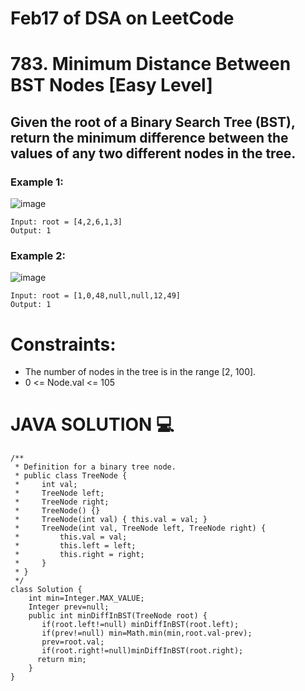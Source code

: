 # Feb17 of DSA on LeetCode

# 783. Minimum Distance Between BST Nodes [Easy Level]

## Given the root of a Binary Search Tree (BST), return the minimum difference between the values of any two different nodes in the tree.

### Example 1:

![image](https://user-images.githubusercontent.com/73644685/219712816-806e62d3-cd3e-41dd-9d74-a44ce7621ba1.png)


```
Input: root = [4,2,6,1,3]
Output: 1
```

### Example 2:

![image](https://user-images.githubusercontent.com/73644685/219712846-96f52a38-5d3d-41e9-a35f-30aa982c82c8.png)


```
Input: root = [1,0,48,null,null,12,49]
Output: 1
```

# Constraints:

- The number of nodes in the tree is in the range [2, 100].
- 0 <= Node.val <= 105


# JAVA SOLUTION 💻

```
/**
 * Definition for a binary tree node.
 * public class TreeNode {
 *     int val;
 *     TreeNode left;
 *     TreeNode right;
 *     TreeNode() {}
 *     TreeNode(int val) { this.val = val; }
 *     TreeNode(int val, TreeNode left, TreeNode right) {
 *         this.val = val;
 *         this.left = left;
 *         this.right = right;
 *     }
 * }
 */
class Solution {
    int min=Integer.MAX_VALUE;
    Integer prev=null;
    public int minDiffInBST(TreeNode root) {
       if(root.left!=null) minDiffInBST(root.left);
       if(prev!=null) min=Math.min(min,root.val-prev);
       prev=root.val;
       if(root.right!=null)minDiffInBST(root.right);
      return min;  
    }
}
```
